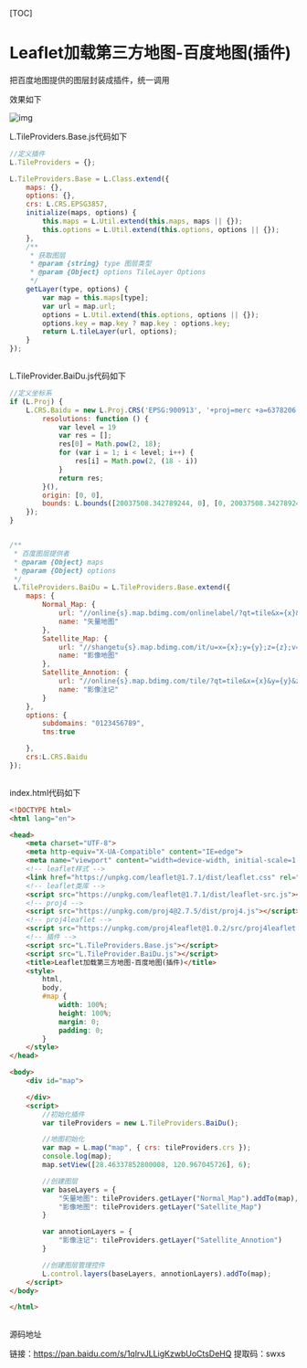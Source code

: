 [TOC]


# Leaflet加载第三方地图-百度地图(插件)

把百度地图提供的图层封装成插件，统一调用

 

效果如下

![img](https://pzy-images.oss-cn-hangzhou.aliyuncs.com/img/202110291635270.png)![点击并拖拽以移动](data:image/gif;base64,R0lGODlhAQABAPABAP///wAAACH5BAEKAAAALAAAAAABAAEAAAICRAEAOw==)



L.TileProviders.Base.js代码如下

```javascript
//定义插件
L.TileProviders = {};

L.TileProviders.Base = L.Class.extend({
    maps: {},
    options: {},
    crs: L.CRS.EPSG3857,
    initialize(maps, options) {
        this.maps = L.Util.extend(this.maps, maps || {});
        this.options = L.Util.extend(this.options, options || {});
    },
    /**
     * 获取图层
     * @param {string} type 图层类型
     * @param {Object} options TileLayer Options
     */
    getLayer(type, options) {
        var map = this.maps[type];
        var url = map.url;
        options = L.Util.extend(this.options, options || {});
        options.key = map.key ? map.key : options.key;
        return L.tileLayer(url, options);
    }
});
```

![点击并拖拽以移动](data:image/gif;base64,R0lGODlhAQABAPABAP///wAAACH5BAEKAAAALAAAAAABAAEAAAICRAEAOw==)

L.TileProvider.BaiDu.js代码如下

```javascript
//定义坐标系
if (L.Proj) {
    L.CRS.Baidu = new L.Proj.CRS('EPSG:900913', '+proj=merc +a=6378206 +b=6356584.314245179 +lat_ts=0.0 +lon_0=0.0 +x_0=0 +y_0=0 +k=1.0 +units=m +nadgrids=@null +wktext  +no_defs', {
        resolutions: function () {
            var level = 19
            var res = [];
            res[0] = Math.pow(2, 18);
            for (var i = 1; i < level; i++) {
                res[i] = Math.pow(2, (18 - i))
            }
            return res;
        }(),
        origin: [0, 0],
        bounds: L.bounds([20037508.342789244, 0], [0, 20037508.342789244])
    });
}


/**
 * 百度图层提供者
 * @param {Object} maps 
 * @param {Object} options
 */
 L.TileProviders.BaiDu = L.TileProviders.Base.extend({
    maps: {
        Normal_Map: {
            url: "//online{s}.map.bdimg.com/onlinelabel/?qt=tile&x={x}&y={y}&z={z}&styles=pl&scaler=1&p=1",
            name: "矢量地图"
        },
        Satellite_Map: {
            url: "//shangetu{s}.map.bdimg.com/it/u=x={x};y={y};z={z};v=009;type=sate&fm=46",
            name: "影像地图"
        },
        Satellite_Annotion: {
            url: "//online{s}.map.bdimg.com/tile/?qt=tile&x={x}&y={y}&z={z}&styles=sl&v=020",
            name: "影像注记"
        }
    },
    options: {
        subdomains: "0123456789",
        tms:true

    },
    crs:L.CRS.Baidu
});
```

![点击并拖拽以移动](data:image/gif;base64,R0lGODlhAQABAPABAP///wAAACH5BAEKAAAALAAAAAABAAEAAAICRAEAOw==)

index.html代码如下

```html
<!DOCTYPE html>
<html lang="en">

<head>
    <meta charset="UTF-8">
    <meta http-equiv="X-UA-Compatible" content="IE=edge">
    <meta name="viewport" content="width=device-width, initial-scale=1.0">
    <!-- leaflet样式 -->
    <link href="https://unpkg.com/leaflet@1.7.1/dist/leaflet.css" rel="stylesheet" />
    <!-- leaflet类库 -->
    <script src="https://unpkg.com/leaflet@1.7.1/dist/leaflet-src.js"></script>
    <!-- proj4 -->
    <script src="https://unpkg.com/proj4@2.7.5/dist/proj4.js"></script>
    <!-- proj4leaflet -->
    <script src="https://unpkg.com/proj4leaflet@1.0.2/src/proj4leaflet.js"></script>
    <!-- 插件 -->
    <script src="L.TileProviders.Base.js"></script>
    <script src="L.TileProvider.BaiDu.js"></script>
    <title>Leaflet加载第三方地图-百度地图(插件)</title>
    <style>
        html,
        body,
        #map {
            width: 100%;
            height: 100%;
            margin: 0;
            padding: 0;
        }
    </style>
</head>

<body>
    <div id="map">

    </div>
    <script>
        //初始化插件
        var tileProviders = new L.TileProviders.BaiDu();

        //地图初始化
        var map = L.map("map", { crs: tileProviders.crs });
        console.log(map);
        map.setView([28.46337852800008, 120.967045726], 6);

        //创建图层
        var baseLayers = {
            "矢量地图": tileProviders.getLayer("Normal_Map").addTo(map),
            "影像地图": tileProviders.getLayer("Satellite_Map")
        }

        var annotionLayers = {
            "影像注记": tileProviders.getLayer("Satellite_Annotion")
        }

        //创建图层管理控件
        L.control.layers(baseLayers, annotionLayers).addTo(map);
    </script>
</body>

</html>
```

![点击并拖拽以移动](data:image/gif;base64,R0lGODlhAQABAPABAP///wAAACH5BAEKAAAALAAAAAABAAEAAAICRAEAOw==)

源码地址

链接：https://pan.baidu.com/s/1qlrvJLLigKzwbUoCtsDeHQ 
 提取码：swxs